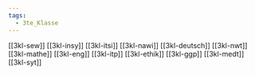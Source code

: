```yaml
---
tags:
  - 3te_Klasse
---
```

[[3kl-sew]]
[[3kl-insy]]
[[3kl-itsi]]
[[3kl-nawi]]
[[3kl-deutsch]]
[[3kl-nwt]]
[[3kl-mathe]]
[[3kl-eng]]
[[3kl-itp]]
[[3kl-ethik]]
[[3kl-ggp]]
[[3kl-medt]]
[[3kl-syt]]